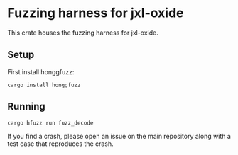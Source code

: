 # Fuzzing harness for jxl-oxide
This crate houses the fuzzing harness for jxl-oxide. 

## Setup
First install honggfuzz:
```shell
cargo install honggfuzz
```

## Running
```shell
cargo hfuzz run fuzz_decode
```

If you find a crash, please open an issue on the main repository along with a test case that reproduces the crash.